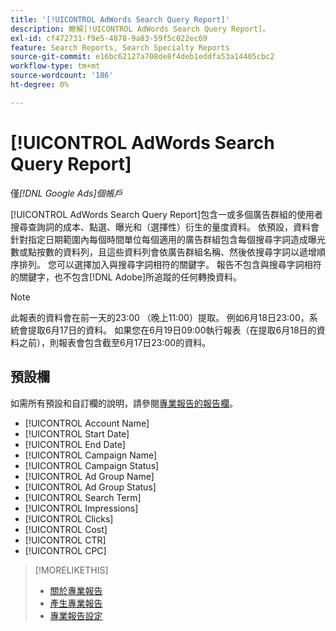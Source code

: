 ```yaml
---
title: '[!UICONTROL AdWords Search Query Report]'
description: 瞭解[!UICONTROL AdWords Search Query Report]。
exl-id: cf472731-f9e5-4878-9a83-59f5c022ec69
feature: Search Reports, Search Specialty Reports
source-git-commit: e16bc62127a708de8f4deb1eddfa53a14405cbc2
workflow-type: tm+mt
source-wordcount: '186'
ht-degree: 0%

---
```


# [!UICONTROL AdWords Search Query Report]

僅&#x200B;*[!DNL Google Ads]個帳戶*

[!UICONTROL AdWords Search Query Report]包含一或多個廣告群組的使用者搜尋查詢詞的成本、點選、曝光和（選擇性）衍生的量度資料。 依預設，資料會針對指定日期範圍內每個時間單位每個適用的廣告群組包含每個搜尋字詞造成曝光數或點按數的資料列，且這些資料列會依廣告群組名稱、然後依搜尋字詞以遞增順序排列。 您可以選擇加入與搜尋字詞相符的關鍵字。 報告不包含與搜尋字詞相符的關鍵字，也不包含[!DNL Adobe]所追蹤的任何轉換資料。

>[!NOTE]
>
>此報表的資料會在前一天的23:00 （晚上11:00）提取。 例如6月18日23:00，系統會提取6月17日的資料。 如果您在6月19日09:00執行報表（在提取6月18日的資料之前），則報表會包含截至6月17日23:00的資料。

## 預設欄

如需所有預設和自訂欄的說明，請參閱[專業報告的報告欄](specialty-report-columns.md)。

* [!UICONTROL Account Name]
* [!UICONTROL Start Date]
* [!UICONTROL End Date]
* [!UICONTROL Campaign Name]
* [!UICONTROL Campaign Status]
* [!UICONTROL Ad Group Name]
* [!UICONTROL Ad Group Status]
* [!UICONTROL Search Term]
* [!UICONTROL Impressions]
* [!UICONTROL Clicks]
* [!UICONTROL Cost]
* [!UICONTROL CTR]
* [!UICONTROL CPC]

>[!MORELIKETHIS]
>
>* [關於專業報告](specialty-report-about.md)
>* [產生專業報告](specialty-report-generate.md)
>* [專業報告設定](specialty-report-settings.md)
